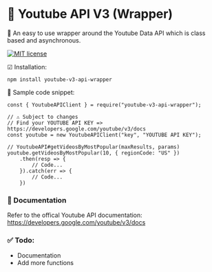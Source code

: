 # 🎥 Youtube API V3 (Wrapper)

🔭 An easy to use wrapper around the Youtube Data API which is class based and asynchronous.

[![MIT license](https://img.shields.io/badge/License-MIT-blue.svg)](https://lbesson.mit-license.org/)

☑ Installation:
```
npm install youtube-v3-api-wrapper
```

🛒 Sample code snippet:
```JS
const { YoutubeAPIClient } = require("youtube-v3-api-wrapper");

// ⚠ Subject to changes
// Find your YOUTUBE API KEY => https://developers.google.com/youtube/v3/docs
const youtube = new YoutubeAPIClient("key", "YOUTUBE API KEY");

// YoutubeAPI#getVideosByMostPopular(maxResults, params)
youtube.getVideosByMostPopular(10, { regionCode: "US" })
    .then(resp => {
        // Code...
    }).catch(err => {
        // Code...
    })
```

### 📣 Documentation
Refer to the offical Youtube API documentation: https://developers.google.com/youtube/v3/docs

### ✅ Todo:
- Documentation
- Add more functions
